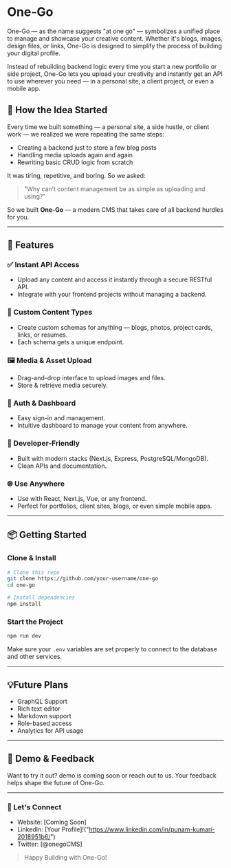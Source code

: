 # One-Go

One-Go — as the name suggests "at one go" — symbolizes a unified place to manage and showcase your creative content. Whether it's blogs, images, design files, or links, One-Go is designed to simplify the process of building your digital profile.

Instead of rebuilding backend logic every time you start a new portfolio or side project, One-Go lets you upload your creativity and instantly get an API to use wherever you need — in a personal site, a client project, or even a mobile app.

## 🧠 How the Idea Started

Every time we built something — a personal site, a side hustle, or client work — we realized we were repeating the same steps:
- Creating a backend just to store a few blog posts
- Handling media uploads again and again
- Rewriting basic CRUD logic from scratch

It was tiring, repetitive, and boring. So we asked:

> "Why can’t content management be as simple as uploading and using?"

So we built **One-Go** — a modern CMS that takes care of all backend hurdles for you.

---

## 🚀 Features

### ✅ Instant API Access
- Upload any content and access it instantly through a secure RESTful API.
- Integrate with your frontend projects without managing a backend.

### 🎨 Custom Content Types
- Create custom schemas for anything — blogs, photos, project cards, links, or resumes.
- Each schema gets a unique endpoint.

### 🖼️ Media & Asset Upload
- Drag-and-drop interface to upload images and files.
- Store & retrieve media securely.

### 🔐 Auth & Dashboard
- Easy sign-in and management.
- Intuitive dashboard to manage your content from anywhere.

### 🧩 Developer-Friendly
- Built with modern stacks (Next.js, Express, PostgreSQL/MongoDB).
- Clean APIs and documentation.

### 🌐 Use Anywhere
- Use with React, Next.js, Vue, or any frontend.
- Perfect for portfolios, client sites, blogs, or even simple mobile apps.

---

## 📦 Getting Started

### Clone & Install
```bash
# Clone this repo
git clone https://github.com/your-username/one-go
cd one-go

# Install dependencies
npm install
```

### Start the Project
```bash
npm run dev
```

Make sure your `.env` variables are set properly to connect to the database and other services.

---
## 💡Future Plans
 - GraphQL Support
 - Rich text editor
 - Markdown support
 - Role-based access
 - Analytics for API usage

---

## 🧪 Demo & Feedback
Want to try it out? demo is coming soon or reach out to us. Your feedback helps shape the future of One-Go.

---

### 🔗 Let's Connect
- Website: [Coming Soon]
- LinkedIn: [Your Profile]!("https://www.linkedin.com/in/punam-kumari-2018951b6/")
- Twitter: [@onegoCMS]

> Happy Building with One-Go!
